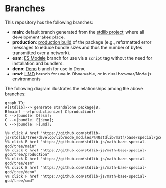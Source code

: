 <!--

@license Apache-2.0

Copyright (c) 2022 The Stdlib Authors.

Licensed under the Apache License, Version 2.0 (the "License");
you may not use this file except in compliance with the License.
You may obtain a copy of the License at

    http://www.apache.org/licenses/LICENSE-2.0

Unless required by applicable law or agreed to in writing, software
distributed under the License is distributed on an "AS IS" BASIS,
WITHOUT WARRANTIES OR CONDITIONS OF ANY KIND, either express or implied.
See the License for the specific language governing permissions and
limitations under the License.

-->

# Branches

This repository has the following branches:

-   **main**: default branch generated from the [stdlib project][stdlib-url], where all development takes place.
-   **production**: [production build][production-url] of the package (e.g., reformatted error messages to reduce bundle sizes and thus the number of bytes transmitted over a network).
-   **esm**: [ES Module][esm-url] branch for use via a `script` tag without the need for installation and bundlers.
-   **deno**: [Deno][deno-url] branch for use in Deno.
-   **umd**: [UMD][umd-url] branch for use in Observable, or in dual browser/Node.js environments.

The following diagram illustrates the relationships among the above branches:

```mermaid
graph TD;
A[stdlib]-->|generate standalone package|B;
B[main] -->|productionize| C[production];
C -->|bundle| D[esm];
C -->|bundle| E[deno];
C -->|bundle| F[umd];

%% click A href "https://github.com/stdlib-js/stdlib/tree/develop/lib/node_modules/%40stdlib/math/base/special/gcd"
%% click B href "https://github.com/stdlib-js/math-base-special-gcd/tree/main"
%% click C href "https://github.com/stdlib-js/math-base-special-gcd/tree/production"
%% click D href "https://github.com/stdlib-js/math-base-special-gcd/tree/esm"
%% click E href "https://github.com/stdlib-js/math-base-special-gcd/tree/deno"
%% click F href "https://github.com/stdlib-js/math-base-special-gcd/tree/umd"
```

[stdlib-url]: https://github.com/stdlib-js/stdlib/tree/develop/lib/node_modules/%40stdlib/math/base/special/gcd
[production-url]: https://github.com/stdlib-js/math-base-special-gcd/tree/production
[deno-url]: https://github.com/stdlib-js/math-base-special-gcd/tree/deno
[umd-url]: https://github.com/stdlib-js/math-base-special-gcd/tree/umd
[esm-url]: https://github.com/stdlib-js/math-base-special-gcd/tree/esm